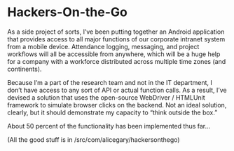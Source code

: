 Hackers-On-the-Go
=================

As a side project of sorts, I’ve been putting together an Android application that provides access to all major functions of our corporate intranet system from a mobile device. Attendance logging, messaging, and project workflows will all be accessible from anywhere, which will be a huge help for a company with a workforce distributed across multiple time zones (and continents).

Because I’m a part of the research team and not in the IT department, I don’t have access to any sort of API or actual function calls. As a result, I’ve devised a solution that uses the open-source WebDriver / HTMLUnit framework to simulate browser clicks on the backend. Not an ideal solution, clearly, but it should demonstrate my capacity to “think outside the box.”

About 50 percent of the functionality has been implemented thus far...

(All the good stuff is in /src/com/alicegary/hackersonthego)
